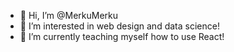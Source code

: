 - 👋 Hi, I’m @MerkuMerku
- 👀 I’m interested in web design and data science!
- 🌱 I’m currently teaching myself how to use React!

<!---
MerkuMerku/MerkuMerku is a ✨ special ✨ repository because its `README.md` (this file) appears on your GitHub profile.
You can click the Preview link to take a look at your changes.
--->
